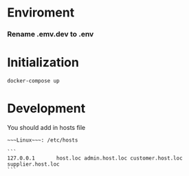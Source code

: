 # Enviroment

### Rename .emv.dev to .env

# Initialization

```bash
docker-compose up
```

# Development

You should add in hosts file
~~~Windows~~~: C:\Windows\System32\drivers\etc\hosts
~~~Linux~~~: /etc/hosts

```
127.0.0.1       host.loc admin.host.loc customer.host.loc supplier.host.loc
```